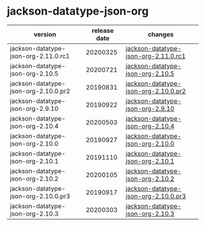 # jackson-datatype-json-org

|               version                | release date |                                          changes                                           |
|--------------------------------------|--------------|--------------------------------------------------------------------------------------------|
| jackson-datatype-json-org-2.11.0.rc1 | 20200325     | [jackson-datatype-json-org-2.11.0.rc1](./jackson-datatype-json-org-2.11.0.rc1-20200325.md) |
| jackson-datatype-json-org-2.10.5     | 20200721     | [jackson-datatype-json-org-2.10.5](./jackson-datatype-json-org-2.10.5-20200721.md)         |
| jackson-datatype-json-org-2.10.0.pr2 | 20190831     | [jackson-datatype-json-org-2.10.0.pr2](./jackson-datatype-json-org-2.10.0.pr2-20190831.md) |
| jackson-datatype-json-org-2.9.10     | 20190922     | [jackson-datatype-json-org-2.9.10](./jackson-datatype-json-org-2.9.10-20190922.md)         |
| jackson-datatype-json-org-2.10.4     | 20200503     | [jackson-datatype-json-org-2.10.4](./jackson-datatype-json-org-2.10.4-20200503.md)         |
| jackson-datatype-json-org-2.10.0     | 20190927     | [jackson-datatype-json-org-2.10.0](./jackson-datatype-json-org-2.10.0-20190927.md)         |
| jackson-datatype-json-org-2.10.1     | 20191110     | [jackson-datatype-json-org-2.10.1](./jackson-datatype-json-org-2.10.1-20191110.md)         |
| jackson-datatype-json-org-2.10.2     | 20200105     | [jackson-datatype-json-org-2.10.2](./jackson-datatype-json-org-2.10.2-20200105.md)         |
| jackson-datatype-json-org-2.10.0.pr3 | 20190917     | [jackson-datatype-json-org-2.10.0.pr3](./jackson-datatype-json-org-2.10.0.pr3-20190917.md) |
| jackson-datatype-json-org-2.10.3     | 20200303     | [jackson-datatype-json-org-2.10.3](./jackson-datatype-json-org-2.10.3-20200303.md)         |

